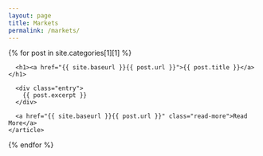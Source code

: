 ```yaml
---
layout: page
title: Markets
permalink: /markets/
---
```


<div class="posts">
  {% for post in site.categories[1][1] %}
    <article class="post">

      <h1><a href="{{ site.baseurl }}{{ post.url }}">{{ post.title }}</a></h1>

      <div class="entry">
        {{ post.excerpt }}
      </div>

      <a href="{{ site.baseurl }}{{ post.url }}" class="read-more">Read More</a>
    </article>

{% endfor %}

</div>
